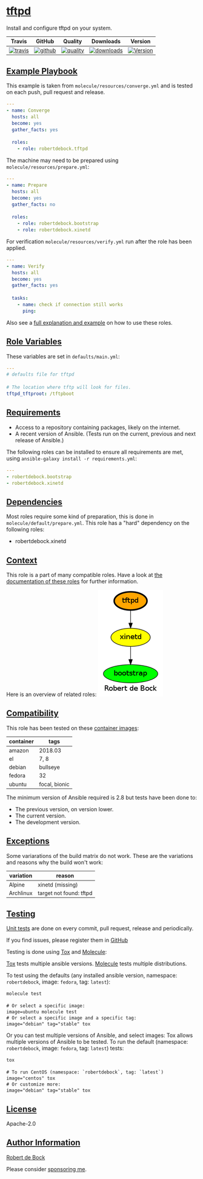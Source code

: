 # [tftpd](#tftpd)

Install and configure tftpd on your system.

|Travis|GitHub|Quality|Downloads|Version|
|------|------|-------|---------|-------|
|[![travis](https://travis-ci.com/robertdebock/ansible-role-tftpd.svg?branch=master)](https://travis-ci.com/robertdebock/ansible-role-tftpd)|[![github](https://github.com/robertdebock/ansible-role-tftpd/workflows/Ansible%20Molecule/badge.svg)](https://github.com/robertdebock/ansible-role-tftpd/actions)|[![quality](https://img.shields.io/ansible/quality/21854)](https://galaxy.ansible.com/robertdebock/tftpd)|[![downloads](https://img.shields.io/ansible/role/d/21854)](https://galaxy.ansible.com/robertdebock/tftpd)|[![Version](https://img.shields.io/github/release/robertdebock/ansible-role-tftpd.svg)](https://github.com/robertdebock/ansible-role-tftpd/releases/)|

## [Example Playbook](#example-playbook)

This example is taken from `molecule/resources/converge.yml` and is tested on each push, pull request and release.
```yaml
---
- name: Converge
  hosts: all
  become: yes
  gather_facts: yes

  roles:
    - role: robertdebock.tftpd
```

The machine may need to be prepared using `molecule/resources/prepare.yml`:
```yaml
---
- name: Prepare
  hosts: all
  become: yes
  gather_facts: no

  roles:
    - role: robertdebock.bootstrap
    - role: robertdebock.xinetd
```

For verification `molecule/resources/verify.yml` run after the role has been applied.
```yaml
---
- name: Verify
  hosts: all
  become: yes
  gather_facts: yes

  tasks:
    - name: check if connection still works
      ping:
```

Also see a [full explanation and example](https://robertdebock.nl/how-to-use-these-roles.html) on how to use these roles.

## [Role Variables](#role-variables)

These variables are set in `defaults/main.yml`:
```yaml
---
# defaults file for tftpd

# The location where tftp will look for files.
tftpd_tftproot: /tftpboot
```

## [Requirements](#requirements)

- Access to a repository containing packages, likely on the internet.
- A recent version of Ansible. (Tests run on the current, previous and next release of Ansible.)

The following roles can be installed to ensure all requirements are met, using `ansible-galaxy install -r requirements.yml`:

```yaml
---
- robertdebock.bootstrap
- robertdebock.xinetd

```

## [Dependencies](#dependencies)

Most roles require some kind of preparation, this is done in `molecule/default/prepare.yml`. This role has a "hard" dependency on the following roles:

- robertdebock.xinetd
## [Context](#context)

This role is a part of many compatible roles. Have a look at [the documentation of these roles](https://robertdebock.nl/) for further information.

Here is an overview of related roles:
![dependencies](https://raw.githubusercontent.com/robertdebock/drawings/artifacts/tftpd.png "Dependency")

## [Compatibility](#compatibility)

This role has been tested on these [container images](https://hub.docker.com/u/robertdebock):

|container|tags|
|---------|----|
|amazon|2018.03|
|el|7, 8|
|debian|bullseye|
|fedora|32|
|ubuntu|focal, bionic|

The minimum version of Ansible required is 2.8 but tests have been done to:

- The previous version, on version lower.
- The current version.
- The development version.

## [Exceptions](#exceptions)

Some variarations of the build matrix do not work. These are the variations and reasons why the build won't work:

| variation                 | reason                 |
|---------------------------|------------------------|
| Alpine | xinetd (missing) |
| Archlinux | target not found: tftpd |


## [Testing](#testing)

[Unit tests](https://travis-ci.com/robertdebock/ansible-role-tftpd) are done on every commit, pull request, release and periodically.

If you find issues, please register them in [GitHub](https://github.com/robertdebock/ansible-role-tftpd/issues)

Testing is done using [Tox](https://tox.readthedocs.io/en/latest/) and [Molecule](https://github.com/ansible/molecule):

[Tox](https://tox.readthedocs.io/en/latest/) tests multiple ansible versions.
[Molecule](https://github.com/ansible/molecule) tests multiple distributions.

To test using the defaults (any installed ansible version, namespace: `robertdebock`, image: `fedora`, tag: `latest`):

```
molecule test

# Or select a specific image:
image=ubuntu molecule test
# Or select a specific image and a specific tag:
image="debian" tag="stable" tox
```

Or you can test multiple versions of Ansible, and select images:
Tox allows multiple versions of Ansible to be tested. To run the default (namespace: `robertdebock`, image: `fedora`, tag: `latest`) tests:

```
tox

# To run CentOS (namespace: `robertdebock`, tag: `latest`)
image="centos" tox
# Or customize more:
image="debian" tag="stable" tox
```

## [License](#license)

Apache-2.0


## [Author Information](#author-information)

[Robert de Bock](https://robertdebock.nl/)

Please consider [sponsoring me](https://github.com/sponsors/robertdebock).

